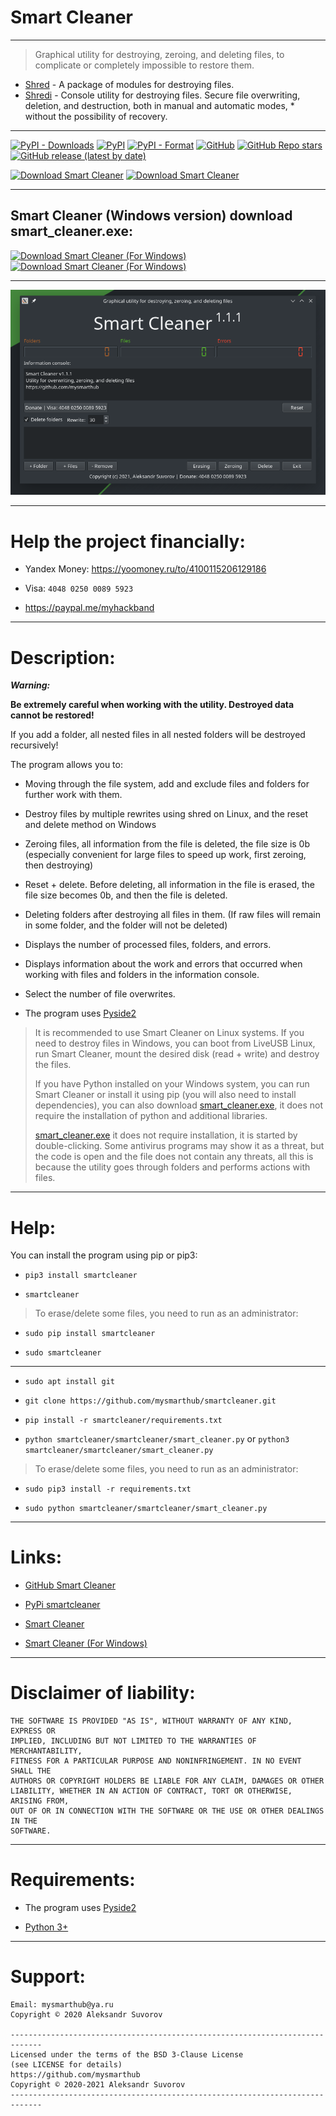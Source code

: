 # Smart Cleaner

***

> Graphical utility for destroying, zeroing, and deleting files, 
> to complicate or completely impossible to restore them.

- [Shred](https://github.com/smartlegion/shred/) - A package of modules for destroying files.
- [Shredi](https://github.com/smartlegion/shredi/) - Console utility for destroying files. Secure file overwriting, deletion, and destruction, both in manual and automatic modes, * without the possibility of recovery.

***

[![PyPI - Downloads](https://img.shields.io/pypi/dm/smartcleaner?label=pypi%20downloads)](https://pypi.org/project/smartcleaner)
[![PyPI](https://img.shields.io/pypi/v/smartcleaner)](https://pypi.org/project/smartcleaner)
[![PyPI - Format](https://img.shields.io/pypi/format/smartcleaner)](https://pypi.org/project/smartcleaner)
[![GitHub](https://img.shields.io/github/license/mysmarthub/smartcleaner)](https://github.com/mysmarthub/smartcleaner)
[![GitHub Repo stars](https://img.shields.io/github/stars/mysmarthub/smartcleaner?style=social)](https://github.com/mysmarthub/smartcleaner)
[![GitHub release (latest by date)](https://img.shields.io/github/v/release/mysmarthub/smartcleaner)](https://github.com/mysmarthub/smartcleaner)

[![Download Smart Cleaner](https://a.fsdn.com/con/app/sf-download-button)](https://sourceforge.net/projects/smartcleaner/files/latest/download)
[![Download Smart Cleaner](https://img.shields.io/sourceforge/dt/smartcleaner.svg)](https://sourceforge.net/projects/smartcleaner/files/latest/download)

---

Smart Cleaner (Windows version) download smart_cleaner.exe:
---

[![Download Smart Cleaner (For Windows)](https://a.fsdn.com/con/app/sf-download-button)](https://sourceforge.net/projects/smart-cleaner-for-windows/files/latest/download)
[![Download Smart Cleaner (For Windows)](https://img.shields.io/sourceforge/dt/smart-cleaner-for-windows.svg)](https://sourceforge.net/projects/smart-cleaner-for-windows/files/latest/download)

---

![Smart Cleaner](https://github.com/mysmarthub/smartcleaner/raw/master/images/smart_cleaner_logo.png)

---

# Help the project financially:

- Yandex Money: https://yoomoney.ru/to/4100115206129186

- Visa: `4048 0250 0089 5923`

- https://paypal.me/myhackband

***

# Description:


___Warning:___

__Be extremely careful when working with the utility. 
Destroyed data cannot be restored!__

If you add a folder, all nested files in all nested folders 
will be destroyed recursively!

The program allows you to:

- Moving through the file system, add and exclude files 
and folders for further work with them.

- Destroy files by multiple rewrites using shred on Linux, 
and the reset and delete method on Windows

- Zeroing files, all information from the file is deleted, 
   the file size is 0b (especially convenient for large files 
   to speed up work, first zeroing, then destroying)

- Reset + delete. Before deleting, 
   all information in the file is erased, 
   the file size becomes 0b, and then the file is deleted.

- Deleting folders after destroying all files in them. 
   (If raw files will remain in some folder, and the folder will not be deleted)

- Displays the number of processed files, folders, and errors.

- Displays information about the work and errors that occurred 
   when working with files and folders in the information console.

- Select the number of file overwrites.

- The program uses [Pyside2](https://github.com/PySide)

> It is recommended to use Smart Cleaner on Linux systems. 
> If you need to destroy files in Windows, 
> you can boot from LiveUSB Linux, run Smart Cleaner, 
> mount the desired disk (read + write) and destroy the files.
> 
> If you have Python installed on your Windows system, 
> you can run Smart Cleaner or install it using pip 
> (you will also need to install dependencies), 
> you can also download [smart_cleaner.exe](https://sourceforge.net/projects/smart-cleaner-for-windows/files/latest/download), 
> it does not require the installation of python and additional libraries. 
> 
> [smart_cleaner.exe](https://sourceforge.net/projects/smart-cleaner-for-windows/files/latest/download) it does not require installation, 
> it is started by double-clicking. 
> Some antivirus programs may show it as a threat, 
> but the code is open and the file does not contain any threats, 
> all this is because the utility goes through 
> folders and performs actions with files.

***

# Help:

You can install the program using pip or pip3:

- `pip3 install smartcleaner`

- `smartcleaner`

>To erase/delete some files, you need to run as an administrator:

- `sudo pip install smartcleaner`

- `sudo smartcleaner`

***

- `sudo apt install git`

- `git clone https://github.com/mysmarthub/smartcleaner.git`

- `pip install -r smartcleaner/requirements.txt`
    
- `python smartcleaner/smartcleaner/smart_cleaner.py` or `python3 smartcleaner/smartcleaner/smart_cleaner.py`

>To erase/delete some files, you need to run as an administrator:

- `sudo pip3 install -r requirements.txt`

- `sudo python smartcleaner/smartcleaner/smart_cleaner.py`

***

# Links:

- [GitHub Smart Cleaner](https://github.com/mysmarthub/smartcleaner)

- [PyPi smartcleaner](https://pypi.org/project/smartcleaner/)

- [Smart Cleaner](https://sourceforge.net/projects/smartcleaner/files/latest/download)

- [Smart Cleaner (For Windows)](https://sourceforge.net/projects/smart-cleaner-for-windows/files/latest/download)

***

# Disclaimer of liability:

    THE SOFTWARE IS PROVIDED "AS IS", WITHOUT WARRANTY OF ANY KIND, EXPRESS OR
    IMPLIED, INCLUDING BUT NOT LIMITED TO THE WARRANTIES OF MERCHANTABILITY,
    FITNESS FOR A PARTICULAR PURPOSE AND NONINFRINGEMENT. IN NO EVENT SHALL THE
    AUTHORS OR COPYRIGHT HOLDERS BE LIABLE FOR ANY CLAIM, DAMAGES OR OTHER
    LIABILITY, WHETHER IN AN ACTION OF CONTRACT, TORT OR OTHERWISE, ARISING FROM,
    OUT OF OR IN CONNECTION WITH THE SOFTWARE OR THE USE OR OTHER DEALINGS IN THE
    SOFTWARE.

***

# Requirements:


- The program uses [Pyside2](https://github.com/PySide)

- [Python 3+](https://python.org)

***

# Support:

    Email: mysmarthub@ya.ru
    Copyright © 2020 Aleksandr Suvorov
    
    -----------------------------------------------------------------------------
    Licensed under the terms of the BSD 3-Clause License
    (see LICENSE for details)
    https://github.com/mysmarthub
    Copyright © 2020-2021 Aleksandr Suvorov
    -----------------------------------------------------------------------------

